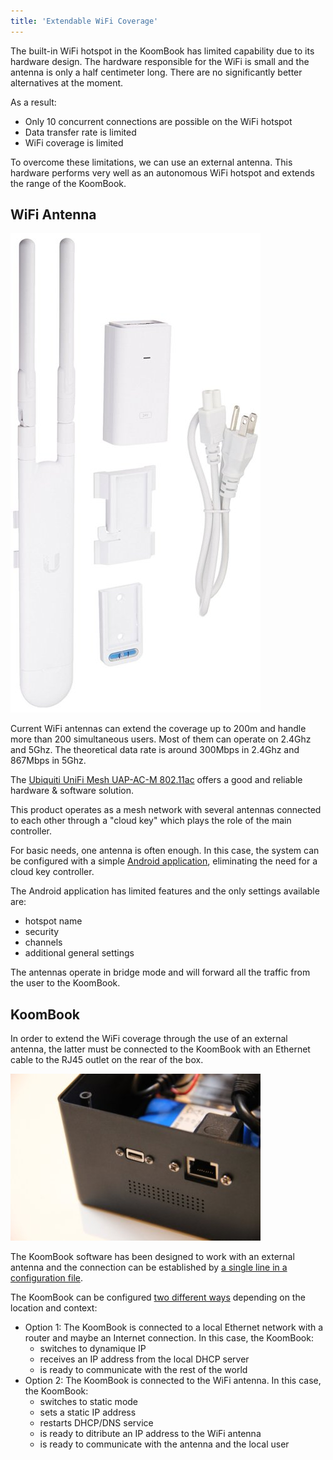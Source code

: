 ```yaml
---
title: 'Extendable WiFi Coverage'
---
```


The built-in WiFi hotspot in the KoomBook has limited capability due to its hardware design. The hardware responsible for the WiFi is small and the antenna is only a half centimeter long. There are no significantly better alternatives at the moment.

As a result: 

* Only 10 concurrent connections are possible on the WiFi hotspot
* Data transfer rate is limited
* WiFi coverage is limited


To overcome these limitations, we can use an external antenna. This hardware performs very well as an autonomous WiFi hotspot and extends the range of the KoomBook.

## WiFi Antenna

![](61K0-3+Vl1L._SL1500_.jpg)

Current WiFi antennas can extend the coverage up to 200m and handle more than 200 simultaneous users. Most of them can operate on 2.4Ghz and 5Ghz. The theoretical data rate is around 300Mbps in 2.4Ghz and 867Mbps in 5Ghz.

The [Ubiquiti UniFi Mesh UAP-AC-M 802.11ac](https://unifi-mesh.ubnt.com/#home) offers a good and reliable hardware & software solution.

This product operates as a mesh network with several antennas connected to each other through a "cloud key" which plays the role of the main controller. 

For basic needs, one antenna is often enough.  In this case, the system can be configured with a simple [Android application](https://play.google.com/store/apps/details?id=com.ubnt.easyunifi), eliminating the need for a cloud key controller. 

The Android application has limited features and the only settings available are:

* hotspot name
* security 
* channels
* additional general settings

The antennas operate in bridge mode and will forward all the traffic from the user to the KoomBook. 

## KoomBook

In order to extend the WiFi coverage through the use of an external antenna, the latter must be connected to the KoomBook with an Ethernet cable to the RJ45 outlet on the rear of the box.

![](IMG_3216.JPG)

The KoomBook software has been designed to work with an external antenna and the connection can be established by [a single line in a configuration file](https://github.com/ideascube/ansiblecube/blob/oneUpdateFile/roles/set_custom_fact/files/device_list.fact#L8105).

The KoomBook can be configured [two different ways](https://github.com/ideascube/ansiblecube/blob/oneUpdateFile/roles/network-manager/files/add-IP-address-for-external-antenna.sh) depending on the location and context:

* Option 1: The KoomBook is connected to a local Ethernet network with a router and maybe an Internet connection. In this case, the KoomBook: 
  * switches to dynamique IP
  * receives an IP address from the local DHCP server
  * is ready to communicate with the rest of the world
* Option 2: The KoomBook is connected to the WiFi antenna. In this case, the KoomBook: 
  * switches to static mode 
  * sets a static IP address
  * restarts DHCP/DNS service 
  * is ready to ditribute an IP address to the WiFi antenna
  * is ready to communicate with the antenna and the local user